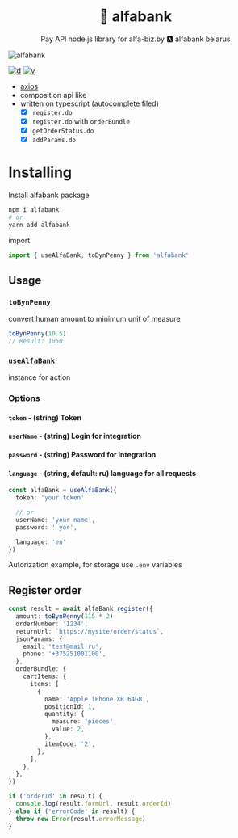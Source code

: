 <h1 align="center">🏦 alfabank</h1>
<p align="center">Pay API node.js library for alfa-biz.by 🅰️  alfabank belarus</p>

<img align="center" alt="alfabank" src="https://github.com/whalest/alfabank/blob/main/assets/main.png?raw=true" />

[![d](https://img.shields.io/npm/dm/alfabank.svg?style=flat-square)](https://npmjs.com/package/alfabank)
[![v](https://img.shields.io/npm/v/alfabank/latest.svg?style=flat-square)](https://npmjs.com/package/alfabank)

- [axios](https://github.com/axios/axios)
- composition api like
- written on typescript (autocomplete filed)
  - [x] `register.do`
  - [x] `register.do` with `orderBundle`
  - [x] `getOrderStatus.do`
  - [x] `addParams.do`

# Installing

Install alfabank package

```sh
npm i alfabank
# or
yarn add alfabank
```

import

```ts
import { useAlfaBank, toBynPenny } from 'alfabank'
```

## Usage

### `toBynPenny`

convert human amount to minimum unit of measure

```ts
toBynPenny(10.5)
// Result: 1050
```

### `useAlfaBank`

instance for action

### Options

#### `token` - (string) Token

#### `userName` - (string) Login for integration

#### `password` - (string) Password for integration

#### `language` - (string, default: ru) language for all requests

```ts
const alfaBank = useAlfaBank({
  token: 'your token'

  // or
  userName: 'your name',
  password: ' yor',

  language: 'en'
})
```

Autorization example, for storage use `.env` variables

## Register order

```ts
const result = await alfaBank.register({
  amount: toBynPenny(115 * 2),
  orderNumber: '1234',
  returnUrl: `https://mysite/order/status`,
  jsonParams: {
    email: 'test@mail.ru',
    phone: '+375251001100',
  },
  orderBundle: {
    cartItems: {
      items: [
        {
          name: 'Apple iPhone XR 64GB',
          positionId: 1,
          quantity: {
            measure: 'pieces',
            value: 2,
          },
          itemCode: '2',
        },
      ],
    },
  },
})

if ('orderId' in result) {
  console.log(result.formUrl, result.orderId)
} else if ('errorCode' in result) {
  throw new Error(result.errorMessage)
}
```
